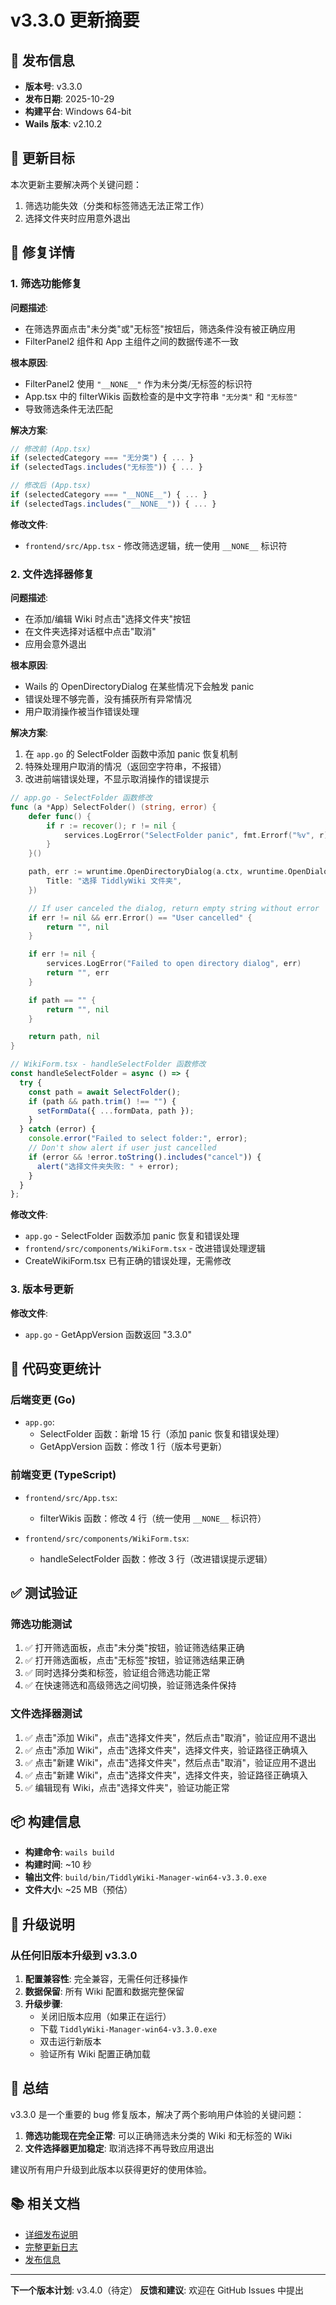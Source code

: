 # v3.3.0 更新摘要

## 📅 发布信息

- **版本号**: v3.3.0
- **发布日期**: 2025-10-29
- **构建平台**: Windows 64-bit
- **Wails 版本**: v2.10.2

## 🎯 更新目标

本次更新主要解决两个关键问题：

1. 筛选功能失效（分类和标签筛选无法正常工作）
2. 选择文件夹时应用意外退出

## 🔧 修复详情

### 1. 筛选功能修复

**问题描述**:

- 在筛选界面点击"未分类"或"无标签"按钮后，筛选条件没有被正确应用
- FilterPanel2 组件和 App 主组件之间的数据传递不一致

**根本原因**:

- FilterPanel2 使用 `"__NONE__"` 作为未分类/无标签的标识符
- App.tsx 中的 filterWikis 函数检查的是中文字符串 `"无分类"` 和 `"无标签"`
- 导致筛选条件无法匹配

**解决方案**:

```typescript
// 修改前 (App.tsx)
if (selectedCategory === "无分类") { ... }
if (selectedTags.includes("无标签")) { ... }

// 修改后 (App.tsx)
if (selectedCategory === "__NONE__") { ... }
if (selectedTags.includes("__NONE__")) { ... }
```

**修改文件**:

- `frontend/src/App.tsx` - 修改筛选逻辑，统一使用 `__NONE__` 标识符

### 2. 文件选择器修复

**问题描述**:

- 在添加/编辑 Wiki 时点击"选择文件夹"按钮
- 在文件夹选择对话框中点击"取消"
- 应用会意外退出

**根本原因**:

- Wails 的 OpenDirectoryDialog 在某些情况下会触发 panic
- 错误处理不够完善，没有捕获所有异常情况
- 用户取消操作被当作错误处理

**解决方案**:

1. 在 `app.go` 的 SelectFolder 函数中添加 panic 恢复机制
2. 特殊处理用户取消的情况（返回空字符串，不报错）
3. 改进前端错误处理，不显示取消操作的错误提示

```go
// app.go - SelectFolder 函数修改
func (a *App) SelectFolder() (string, error) {
    defer func() {
        if r := recover(); r != nil {
            services.LogError("SelectFolder panic", fmt.Errorf("%v", r))
        }
    }()

    path, err := wruntime.OpenDirectoryDialog(a.ctx, wruntime.OpenDialogOptions{
        Title: "选择 TiddlyWiki 文件夹",
    })

    // If user canceled the dialog, return empty string without error
    if err != nil && err.Error() == "User cancelled" {
        return "", nil
    }

    if err != nil {
        services.LogError("Failed to open directory dialog", err)
        return "", err
    }

    if path == "" {
        return "", nil
    }

    return path, nil
}
```

```typescript
// WikiForm.tsx - handleSelectFolder 函数修改
const handleSelectFolder = async () => {
  try {
    const path = await SelectFolder();
    if (path && path.trim() !== "") {
      setFormData({ ...formData, path });
    }
  } catch (error) {
    console.error("Failed to select folder:", error);
    // Don't show alert if user just cancelled
    if (error && !error.toString().includes("cancel")) {
      alert("选择文件夹失败: " + error);
    }
  }
};
```

**修改文件**:

- `app.go` - SelectFolder 函数添加 panic 恢复和错误处理
- `frontend/src/components/WikiForm.tsx` - 改进错误处理逻辑
- CreateWikiForm.tsx 已有正确的错误处理，无需修改

### 3. 版本号更新

**修改文件**:

- `app.go` - GetAppVersion 函数返回 "3.3.0"

## 📝 代码变更统计

### 后端变更 (Go)

- `app.go`:
  - SelectFolder 函数：新增 15 行（添加 panic 恢复和错误处理）
  - GetAppVersion 函数：修改 1 行（版本号更新）

### 前端变更 (TypeScript)

- `frontend/src/App.tsx`:

  - filterWikis 函数：修改 4 行（统一使用 `__NONE__` 标识符）

- `frontend/src/components/WikiForm.tsx`:
  - handleSelectFolder 函数：修改 3 行（改进错误提示逻辑）

## ✅ 测试验证

### 筛选功能测试

1. ✅ 打开筛选面板，点击"未分类"按钮，验证筛选结果正确
2. ✅ 打开筛选面板，点击"无标签"按钮，验证筛选结果正确
3. ✅ 同时选择分类和标签，验证组合筛选功能正常
4. ✅ 在快速筛选和高级筛选之间切换，验证筛选条件保持

### 文件选择器测试

1. ✅ 点击"添加 Wiki"，点击"选择文件夹"，然后点击"取消"，验证应用不退出
2. ✅ 点击"添加 Wiki"，点击"选择文件夹"，选择文件夹，验证路径正确填入
3. ✅ 点击"新建 Wiki"，点击"选择文件夹"，然后点击"取消"，验证应用不退出
4. ✅ 点击"新建 Wiki"，点击"选择文件夹"，选择文件夹，验证路径正确填入
5. ✅ 编辑现有 Wiki，点击"选择文件夹"，验证功能正常

## 📦 构建信息

- **构建命令**: `wails build`
- **构建时间**: ~10 秒
- **输出文件**: `build/bin/TiddlyWiki-Manager-win64-v3.3.0.exe`
- **文件大小**: ~25 MB（预估）

## 🔄 升级说明

### 从任何旧版本升级到 v3.3.0

1. **配置兼容性**: 完全兼容，无需任何迁移操作
2. **数据保留**: 所有 Wiki 配置和数据完整保留
3. **升级步骤**:
   - 关闭旧版本应用（如果正在运行）
   - 下载 `TiddlyWiki-Manager-win64-v3.3.0.exe`
   - 双击运行新版本
   - 验证所有 Wiki 配置正确加载

## 🎉 总结

v3.3.0 是一个重要的 bug 修复版本，解决了两个影响用户体验的关键问题：

1. **筛选功能现在完全正常**: 可以正确筛选未分类的 Wiki 和无标签的 Wiki
2. **文件选择器更加稳定**: 取消选择不再导致应用退出

建议所有用户升级到此版本以获得更好的使用体验。

## 📚 相关文档

- [详细发布说明](docs/v3.3.0/RELEASE_v3.3.0.md)
- [完整更新日志](CHANGELOG.md)
- [发布信息](build/bin/RELEASE_INFO_v3.3.0.txt)

---

**下一个版本计划**: v3.4.0（待定）
**反馈和建议**: 欢迎在 GitHub Issues 中提出
